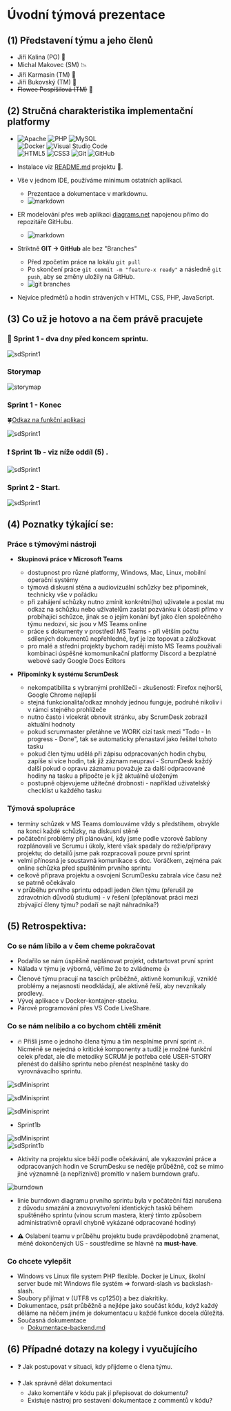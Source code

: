 # Úvodní týmová prezentace

## __(1) Představení týmu a jeho členů__
  * Jiří Kalina (PO) :pushpin:
  * Michal Makovec (SM) :chart_with_downwards_trend:
  * Jiří Karmasin (TM) :gem:
  * Jiří Bukovský (TM) :pill:
  * ~~Flowee Pospíšilová (TM)~~ :tulip:

## __(2) Stručná charakteristika implementační platformy__
   * ![Apache](https://img.shields.io/badge/apache-%23D42029.svg?style=for-the-badge&logo=apache&logoColor=white)
   ![PHP](https://img.shields.io/badge/php-%23777BB4.svg?style=for-the-badge&logo=php&logoColor=white)
   ![MySQL](https://img.shields.io/badge/mysql-%2300f.svg?style=for-the-badge&logo=mysql&logoColor=white)  
   ![Docker](https://img.shields.io/badge/docker-%230db7ed.svg?style=for-the-badge&logo=docker&logoColor=white)
   ![Visual Studio Code](https://img.shields.io/badge/Visual%20Studio%20Code-0078d7.svg?style=for-the-badge&logo=visual-studio-code&logoColor=white)  
   ![HTML5](https://img.shields.io/badge/html5-%23E34F26.svg?style=for-the-badge&logo=html5&logoColor=white)
   ![CSS3](https://img.shields.io/badge/css3-%231572B6.svg?style=for-the-badge&logo=css3&logoColor=white)
   ![Git](https://img.shields.io/badge/git-%23F05033.svg?style=for-the-badge&logo=git&logoColor=white)
   ![GitHub](https://img.shields.io/badge/github-%23121011.svg?style=for-the-badge&logo=github&logoColor=white)
   - Instalace viz [README.md](https://github.com/JKalina08/ssg_magazine) projektu :paw_prints:.
   - Vše v jednom IDE, používáme minimum ostatních aplikací.
      - Prezentace a dokumentace v markdownu.
      - ![markdown](../imgs/markdown.png)  

   - ER modelování přes web aplikaci [diagrams.net](https://app.diagrams.net/) napojenou přímo do repozitáře GitHubu.
      - ![markdown](../imgs/erd.png)  
   - Striktně __GIT -> GitHub__ ale bez "Branches"  
      - Před zpočetím práce na lokálu `git pull`
      - Po skončení práce `git commit -m "feature-x ready"` a následně `git push`, aby se změny uložily na GitHub.
      - ![git branches](../imgs/branch.png)  
   * Nejvíce předmětů a hodin strávených v HTML, CSS, PHP, JavaScript.

## __(3) Co už je hotovo a na čem právě pracujete__  

### :rocket: Sprint 1 - dva dny před koncem sprintu.
   ![sdSprint1](../imgs/sprint1.png)  

### Storymap
   ![storymap](../imgs/storymap.png)

### Sprint 1 - Konec
:four_leaf_clover:[Odkaz na funkční aplikaci](https://alpha.kts.vspj.cz/~karmasin/SSG/home.php)  

   ![sdSprint1](../imgs/sprint1end.png)

### :exclamation: Sprint 1b - viz níže oddíl (5) .
   ![sdSprint1](../imgs/sprint1b.png)  

### Sprint 2 - Start.
   ![sdSprint1](../imgs/sprint2.png)  

## __(4) Poznatky týkající se:__

### Práce s týmovými nástroji

  * __Skupinová práce v Microsoft Teams__  
    * dostupnost pro různé platformy, Windows, Mac, Linux, mobilní operační systémy
    * týmová diskusní stěna a audiovizuální schůzky bez připomínek, technicky vše v pořádku
    * při zahájení schůzky nutno zmínit konkrétní(ho) uživatele a poslat mu odkaz na schůzku nebo uživatelům zaslat pozvánku k účasti přímo v probíhající schůzce, jinak se o jejím konání byť jako člen společného týmu nedozví, sic jsou v MS Teams online
    * práce s dokumenty v prostředí MS Teams - při větším počtu sdílených dokumentů nepřehledné, byť je lze topovat a záložkovat
    * pro malé a střední projekty bychom raději místo MS Teams používali kombinaci úspěšné komomunikační platformy Discord a bezplatné webové sady Google Docs Editors

  * __Připomínky k systému ScrumDesk__
    * nekompatibilita s vybranými prohlížeči - zkušenosti: Firefox nejhorší, Google Chrome nejlepší
    * stejná funkcionalita/odkaz mnohdy jednou funguje, podruhé nikoliv i v rámci stejného prohlížeče
    * nutno často i vícekrát obnovit stránku, aby ScrumDesk zobrazil aktuální hodnoty
    * pokud scrummaster přetáhne ve WORK cizí task mezi "Todo - In progress - Done", tak se automaticky přenastaví jako řešitel tohoto tasku
    * pokud člen týmu udělá při zápisu odpracovaných hodin chybu, zapíše si více hodin, tak již záznam neupraví - ScrumDesk každý další pokud o opravu záznamu považuje za další odpracované hodiny na tasku a připočte je k již aktuálně uloženým
    * postupně objevujeme užitečné drobnosti - například uživatelský checklist u každého tasku

### Týmová spolupráce

  * termíny schůzek v MS Teams domlouváme vždy s předstihem, obvykle na konci každé schůzky, na diskusní stěně
  * počáteční problémy při plánování, kdy jsme podle vzorové šablony rozplánovali ve Scrumu i úkoly, které však spadaly do režie/přípravy projektu; do detailů jsme pak rozpracovali pouze první sprint
  * velmi přínosná je soustavná komunikace s doc. Voráčkem, zejména pak online schůzka před spuštěním prvního sprintu
  * celkově příprava projektu a osvojení ScrumDesku zabrala více času než se patrně očekávalo
  * v průběhu prvního sprintu odpadl jeden člen týmu (přerušil ze zdravotních důvodů studium) - v řešení (přeplánovat práci mezi zbývající členy týmu? podaří se najít náhradníka?)

## __(5) Retrospektiva:__

### Co se nám líbilo a v čem cheme pokračovat
  * Podařilo se nám úspěšně naplánovat projekt, odstartovat první sprint
  * Nálada v týmu je výborná, věříme že to zvládneme 👍
  * Členové týmu pracují na tascích průběžně, aktivně komunikují, vzniklé problémy a nejasnosti neodkládají, ale aktivně řeší, aby nevznikaly prodlevy.
  * Vývoj aplikace v Docker-kontajner-stacku.
  * Párové programování přes VS Code LiveShare.

### Co se nám nelíbilo a co bychom chtěli změnit
  * :fire: Přišli jsme o jednoho člena týmu a tím nesplníme první sprint :fire:. Nicméně se nejedná o kritické komponenty a tudíž je možné funkční celek předat, ale dle metodiky SCRUM je potřeba celé USER-STORY přenést do dalšího sprintu nebo přenést nesplněné tasky do vyrovnávacího sprintu.

   ![sdMinisprint](../imgs/prezentace1_sprinty.png)  

   ![sdMinisprint](../imgs/prezentace1_scrumdesk_01.png)
   
   ![sdMinisprint](../imgs/prezentace1_scrumdesk_02.png)  

  * Sprint1b 

   ![sdMinisprint](../imgs/minisprint.png)  
   ![sdSprint1b](../imgs/sprint1b.png)  

  * Aktivity na projektu sice běží podle očekávání, ale vykazování práce a odpracovaných hodin ve ScrumDesku se neděje průběžně, což se mimo jiné významně (a nepříznivě) promítlo v našem burndown grafu.

  ![burndown](../imgs/burndown.png)  

  * linie burndown diagramu prvního sprintu byla v počáteční fázi narušena z důvodu smazání a znovuvytvoření identických tasků během spuštěného sprintu (vinou scrum mastera, který tímto způsobem administrativně opravil chybně vykázané odpracované hodiny)

  - :warning: Oslabení teamu v průběhu projektu bude pravděpodobně znamenat, méně dokončených US - soustředíme se hlavně na __must-have__.

### Co chcete vylepšit
  * Windows vs Linux file system PHP flexible. Docker je Linux, školní server bude mít Windows file systém => forward-slash vs backslash-slash.
  * Soubory přijímat v (UTF8 vs cp1250) a bez diakritiky.
  * Dokumentace, psát průběžně a nejlépe jako součást kódu, když každý děláme na něčem jiném je dokumentacu u každé funkce docela důležitá.
  * Současná dokumentace
      - [Dokumentace-backend.md](https://github.com/JKalina08/ssg_magazine/blob/main/docs/Dokumentace-backend.md)


## __(6) Případné dotazy na kolegy i vyučujícího__
* :question: Jak postupovat v situaci, kdy přijdeme o člena týmu.
- :question: Jak správně dělat dokumentaci
    -  Jako komentáře v kódu pak jí přepisovat do dokumentu? 
    - Existuje nástroj pro sestavení dokumentace z commentů v kódu?
